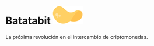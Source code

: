 # Batatabit ![alt text](https://github.com/saracds/batatabit/blob/main/assets/icons/Batata.svg)

La próxima revolución en el intercambio de criptomonedas.
